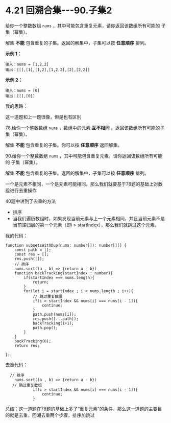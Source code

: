 ﻿
# 4.21 回溯合集---90.子集2

给你一个整数数组 `nums` ，其中可能包含重复元素，请你返回该数组所有可能的 子集（幂集）。

解集 **不能** 包含重复的子集。返回的解集中，子集可以按 **任意顺序** 排列。

 

**示例 1：**

```
输入：nums = [1,2,2]
输出：[[],[1],[1,2],[1,2,2],[2],[2,2]]
```

**示例 2：**

```
输入：nums = [0]
输出：[[],[0]]
```

 我的思路：

这一道题和上一题很像，但是也有区别

78.给你一个整数数组 `nums` ，数组中的元素 **互不相同** 。返回该数组所有可能的子集（幂集）。

解集 **不能** 包含重复的子集。你可以按 **任意顺序** 返回解集。

90.给你一个整数数组 `nums` ，其中可能包含重复元素，请你返回该数组所有可能的 子集（幂集）。

解集 **不能** 包含重复的子集。返回的解集中，子集可以按 **任意顺序** 排列。

一个是元素不相同，一个是元素可能相同，那么我们就要基于78题的基础上对数组进行去重操作

40题中讲到了去重的方法

- 排序
- 当我们遍历数组时，如果发现当前元素与上一个元素相同，并且当前元素不是当前递归层的第一个元素（即i > startIndex），那么我们就跳过这个元素。

我的代码：

```
function subsetsWithDup(nums: number[]): number[][] {
    const path = [];
    const res = [];
    res.push([]);
    // 排序
    nums.sort((a , b) => {return a - b})
    function backTracking(startIndex : number){
        if(startIndex === nums.length){
            return;
        }
        for(let i = startIndex ; i < nums.length ; i++){
            // 跳过重复数组
            if(i > startIndex && nums[i] === nums[i - 1]){
                continue;
            }
            path.push(nums[i]);
            res.push([...path]);
            backTracking(i+1);
            path.pop();
        }
    }
    backTracking(0);
    return res;

};
```

去重代码：

```
  // 排序
    nums.sort((a , b) => {return a - b})
   // 跳过重复数组
            if(i > startIndex && nums[i] === nums[i - 1]){
                continue;
            }
```

总结：这一道题在78题的基础上多了“重复元素”的条件，那么这一道题的主要目的就是去重，回溯去重两个步骤，排序加跳过
